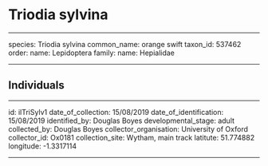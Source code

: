 # Triodia sylvina

---
species: Triodia sylvina
common_name: orange swift
taxon_id: 537462
order:
  name: Lepidoptera
family:
  name: Hepialidae

---

## Individuals

---
id: ilTriSylv1
date_of_collection: 15/08/2019
date_of_identification: 15/08/2019
identified_by: Douglas Boyes
developmental_stage: adult
collected_by: Douglas Boyes
collector_organisation: University of Oxford
collector_id: Ox0181
collection_site: Wytham, main track
latitute: 51.774882
longitude: -1.3317114

---
